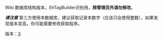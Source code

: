 ﻿Wiki 数据库结构版本，EhTagBuilder识别用，**除管理员外请勿修改**。

***请注意*** 第三方使用本数据库，建议获取记录本数字（应该只会使用整数），如果发现版本变高，你可能需要修改获取程序。

版本：<a href="ETB_wiki-version">3</a>
